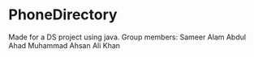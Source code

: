 # PhoneDirectory
Made for a DS project using java.
Group members: 
Sameer Alam
Abdul Ahad
Muhammad Ahsan Ali Khan
